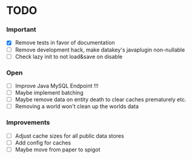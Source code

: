# TODO

### Important
- [x] Remove tests in favor of documentation
- [ ] Remove development hack, make datakey's javaplugin non-nullable
- [ ] Check lazy init to not load&save on disable

### Open
- [ ] Improve Java MySQL Endpoint !!!
- [ ] Maybe implement batching
- [ ] Maybe remove data on entity death to clear caches prematurely etc.
- [ ] Removing a world won't clean up the worlds data

### Improvements
- [ ] Adjust cache sizes for all public data stores
- [ ] Add config for caches
- [ ] Maybe move from paper to spigot
